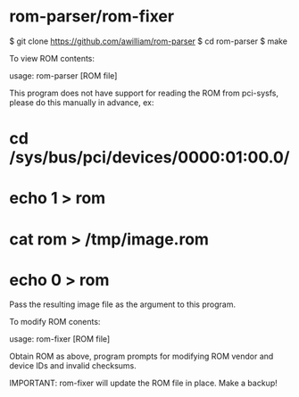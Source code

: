 rom-parser/rom-fixer
====================

$ git clone https://github.com/awilliam/rom-parser
$ cd rom-parser
$ make

To view ROM contents:

usage: rom-parser [ROM file]

This program does not have support for reading the ROM from pci-sysfs, please do this manually in advance, ex:

# cd /sys/bus/pci/devices/0000:01:00.0/
# echo 1 > rom
# cat rom > /tmp/image.rom
# echo 0 > rom

Pass the resulting image file as the argument to this program.

To modify ROM conents:

usage: rom-fixer [ROM file]

Obtain ROM as above, program prompts for modifying ROM vendor and device IDs and invalid checksums.

IMPORTANT: rom-fixer will update the ROM file in place.  Make a backup!

